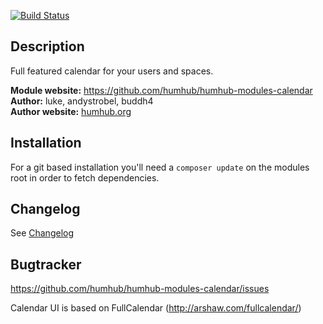 [![Build Status](https://travis-ci.org/humhub/humhub-modules-calendar.svg?branch=master)](https://travis-ci.org/humhub/humhub-modules-calendar)

## Description
Full featured calendar for your users and spaces.

__Module website:__ <https://github.com/humhub/humhub-modules-calendar>    
__Author:__ luke, andystrobel, buddh4    
__Author website:__ [humhub.org](http://humhub.org)    

## Installation

For a git based installation you'll need a `composer update` on the modules root in order to fetch dependencies.

## Changelog

See [Changelog](/docs/CHANGELOG.md)

## Bugtracker

<https://github.com/humhub/humhub-modules-calendar/issues>



Calendar UI is based on FullCalendar (http://arshaw.com/fullcalendar/)
